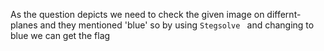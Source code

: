 As the question depicts we need to check the given image on differnt-planes and they mentioned 'blue' so by using ```Stegsolve ``` and changing to blue we can get the flag

